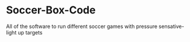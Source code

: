 # Soccer-Box-Code

All of the software to run different soccer games with pressure sensative-light up targets
